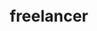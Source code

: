 ---
blog: https://www.freelancer.com/about/media
facebook: https://www.facebook.com/fansoffreelancer
googleplus: https://plus.google.com/+Freelancer
instagram: https://www.instagram.com/freelancerofficial/
logohandle: freelancer
sort: freelancer
title: freelancer
twitter: freelancer
website: https://www.freelancer.com/
wikipedia: https://en.wikipedia.org/wiki/Freelancer.com
youtube: https://www.youtube.com/freelancerchannel
---
